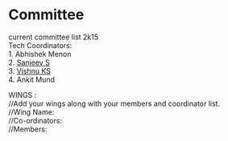 # Committee
current committee list 2k15
<br>
Tech Coordinators:<br>
	1. Abhishek Menon<br>
	2. <a href="https://github.com/ddemented">Sanjeev S</a><br>
	3. <a href="https://github.com/hackerkid">Vishnu KS</a><br>
	4. Ankit Mund<br>

WINGS :<br>
//Add your wings along with your members and coordinator list.<br>
//Wing Name:<br>
//Co-ordinators:<br>
//Members:<br>
<br><br>
